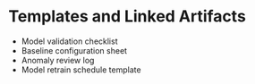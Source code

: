 # Templates and Linked Artifacts
- Model validation checklist
- Baseline configuration sheet
- Anomaly review log
- Model retrain schedule template
